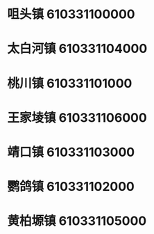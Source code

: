# 咀头镇 610331100000
# 太白河镇 610331104000
# 桃川镇 610331101000
# 王家堎镇 610331106000
# 靖口镇 610331103000
# 鹦鸽镇 610331102000
# 黄柏塬镇 610331105000
